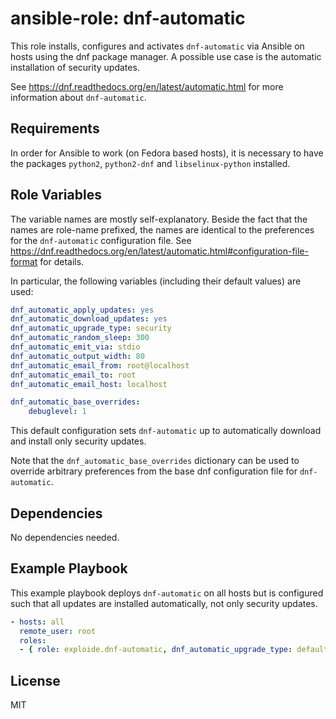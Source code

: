 ansible-role: dnf-automatic
=========

This role installs, configures and activates `dnf-automatic` via Ansible on hosts using the dnf package manager. A possible use case is the automatic installation of security updates.

See https://dnf.readthedocs.org/en/latest/automatic.html for more information about `dnf-automatic`.

Requirements
------------

In order for Ansible to work (on Fedora based hosts), it is necessary to have the packages `python2`, `python2-dnf` and `libselinux-python` installed.

Role Variables
--------------

The variable names are mostly self-explanatory. Beside the fact that the names are role-name prefixed, the names are identical to the preferences for the `dnf-automatic` configuration file. See https://dnf.readthedocs.org/en/latest/automatic.html#configuration-file-format for details.

In particular, the following variables (including their default values) are used:

```yaml
dnf_automatic_apply_updates: yes
dnf_automatic_download_updates: yes
dnf_automatic_upgrade_type: security
dnf_automatic_random_sleep: 300
dnf_automatic_emit_via: stdio
dnf_automatic_output_width: 80
dnf_automatic_email_from: root@localhost
dnf_automatic_email_to: root
dnf_automatic_email_host: localhost

dnf_automatic_base_overrides:
    debuglevel: 1
```

This default configuration sets `dnf-automatic` up to automatically download and install only security updates.

Note that the `dnf_automatic_base_overrides` dictionary can be used to override arbitrary preferences from the base dnf configuration file for `dnf-automatic`.

Dependencies
------------

No dependencies needed.

Example Playbook
----------------

This example playbook deploys `dnf-automatic` on all hosts but is configured such that all updates are installed automatically, not only security updates.

```yaml
- hosts: all
  remote_user: root
  roles:
  - { role: exploide.dnf-automatic, dnf_automatic_upgrade_type: default }
```

License
-------

MIT
